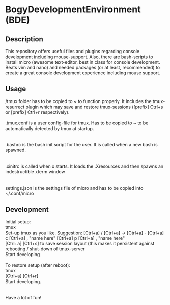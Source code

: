 # BogyDevelopmentEnvironment (BDE)

## Description
This repository offers useful files and plugins regarding console development including mouse-support. 
Also, there are bash-scripts to install micro (awesome text-editor, best in class for console development. Beats vim and nano) and needed packages (or at least, recommended) to create a great console development experience including mouse support.

## Usage
/tmux folder has to be copied to ~ to function properly. It includes the tmux-resurrect plugin which may save and restore tmux-sessions ([prefix] Ctrl+s or [prefix] Ctrl+r respectively).
<br/><br/>
.tmux.conf is a user config-file for tmux. Has to be copied to ~ to be automatically detected by tmux at startup.
<br/><br/><br/>
.bashrc is the bash init script for the user. It is called when a new bash is spawned.
<br/><br/><br/>
.xinitrc is called when x starts. It loads the .Xresources and then spawns an indestructible xterm window
<br/><br/><br/>
settings.json is the settings file of micro and has to be copied into ~/.conf/micro 

## Development
Initial setup:
<br/>
tmux
<br/>
Set-up tmux as you like. Suggestion: [Ctrl+a] / [Ctrl+a] -> [Ctrl+a] - [Ctrl+a] c [Ctrl+a] , "name here" [Ctrl+a] p [Ctrl+a] , "name here" 
<br/>
[Ctrl+a] [Ctrl+s]  to save session layout (this makes it persistent against rebooting / shut-down of tmux-server
<br/>
Start developing
<br/><br/>
To restore setup (after reboot):
<br/>
tmux
<br/>
[Ctrl+a] [Ctrl+r]
<br/>
Start developing.
<br/><br/><br/>
Have a lot of fun!
